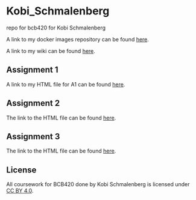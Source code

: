 # Kobi_Schmalenberg
repo for bcb420 for Kobi Schmalenberg

A link to my docker images repository can be found [here](https://hub.docker.com/repositories/bdlsjamal).

A link to my wiki can be found [here](https://github.com/bcb420-2024/Kobi_Schmalenberg/wiki).

## Assignment 1
A link to my HTML file for A1 can be found [here](https://github.com/bcb420-2024/Kobi_Schmalenberg/blob/main/Assignment%201%20Files/A1_KobiSchmalenberg.html).

## Assignment 2
The link to the HTML file can be found [here](https://github.com/bcb420-2024/Kobi_Schmalenberg/blob/main/Assignment%202%20Files/A2_KobiSchmalenberg.html).

## Assignment 3
The link to the HTML file can be found [here](https://github.com/bcb420-2024/Kobi_Schmalenberg/blob/main/Assignment%203/A3_KobiSchmalenberg.html).

## License
All coursework for BCB420 done by Kobi Schmalenberg is licensed under [CC BY 4.0](https://creativecommons.org/licenses/by/4.0/).
